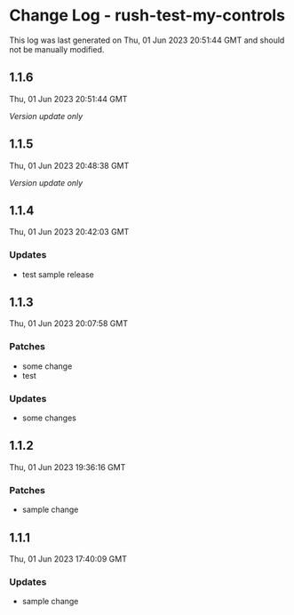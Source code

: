 # Change Log - rush-test-my-controls

This log was last generated on Thu, 01 Jun 2023 20:51:44 GMT and should not be manually modified.

## 1.1.6
Thu, 01 Jun 2023 20:51:44 GMT

_Version update only_

## 1.1.5
Thu, 01 Jun 2023 20:48:38 GMT

_Version update only_

## 1.1.4
Thu, 01 Jun 2023 20:42:03 GMT

### Updates

- test sample release

## 1.1.3
Thu, 01 Jun 2023 20:07:58 GMT

### Patches

- some change
- test

### Updates

- some changes

## 1.1.2
Thu, 01 Jun 2023 19:36:16 GMT

### Patches

- sample change

## 1.1.1
Thu, 01 Jun 2023 17:40:09 GMT

### Updates

- sample change

